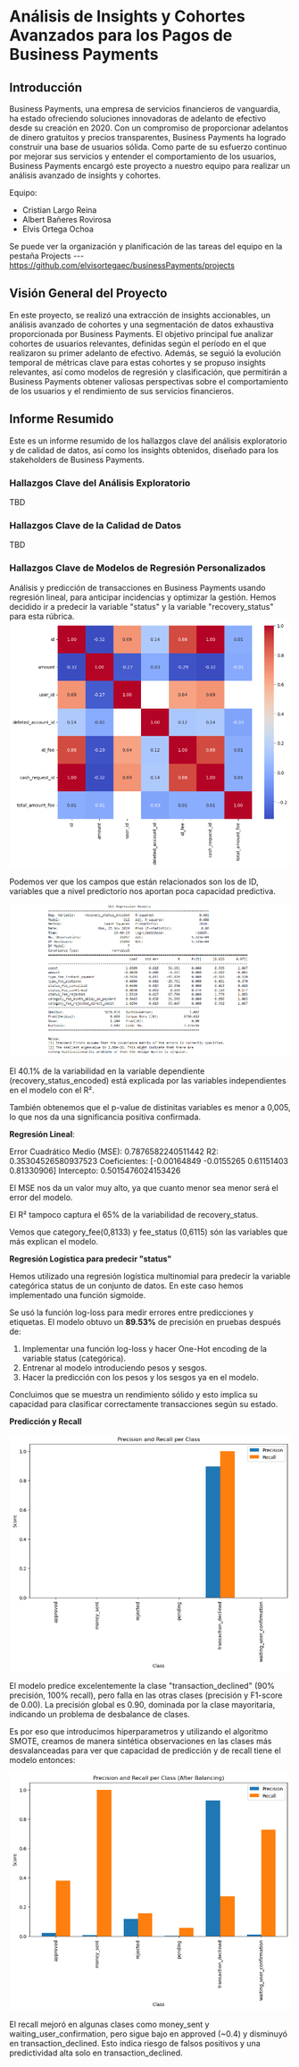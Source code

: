 
# Análisis de Insights y Cohortes Avanzados para los Pagos de Business Payments

## Introducción

Business Payments, una empresa de servicios financieros de vanguardia, ha estado ofreciendo soluciones innovadoras de adelanto de efectivo desde su creación en 2020. Con un compromiso de proporcionar adelantos de dinero gratuitos y precios transparentes, Business Payments ha logrado construir una base de usuarios sólida. Como parte de su esfuerzo continuo por mejorar sus servicios y entender el comportamiento de los usuarios, Business Payments encargó este proyecto a nuestro equipo para realizar un análisis avanzado de insights y cohortes.

Equipo:

- Cristian Largo Reina
- Albert Bañeres Rovirosa
- Elvis Ortega Ochoa

Se puede ver la organización y planificación de las tareas del equipo en la pestaña Projects --- https://github.com/elvisortegaec/businessPayments/projects

## Visión General del Proyecto

En este proyecto, se realizó una extracción de insights accionables, un análisis avanzado de cohortes y una segmentación de datos exhaustiva proporcionada por Business Payments. El objetivo principal fue analizar cohortes de usuarios relevantes, definidas según el período en el que realizaron su primer adelanto de efectivo. Además, se seguió la evolución temporal de métricas clave para estas cohortes y se propuso insights relevantes, así como modelos de regresión y clasificación, que permitirán a Business Payments obtener valiosas perspectivas sobre el comportamiento de los usuarios y el rendimiento de sus servicios financieros.

## Informe Resumido
Este es un informe resumido de los hallazgos clave del análisis exploratorio y de calidad de datos, así como los insights obtenidos, diseñado para los stakeholders de Business Payments.

### Hallazgos Clave del Análisis Exploratorio
TBD

### Hallazgos Clave de la Calidad de Datos
TBD

### Hallazgos Clave de Modelos de Regresión Personalizados
Análisis y predicción de transacciones en Business Payments usando regresión lineal, para anticipar incidencias y optimizar la gestión.
Hemos decidido ir a predecir la variable "status" y la variable "recovery_status" para esta rúbrica. 
![matriz correlacion](https://github.com/arboldeku/businessPayments/raw/regresion/graficos_y_salidas/matriz_correlacion_numericas.png?raw=true)

Podemos ver que los campos que están relacionados son los de ID, variables que a nivel predictorio nos aportan poca capacidad predictiva.

![Salido MCO](https://github.com/arboldeku/businessPayments/raw/regresion/graficos_y_salidas/modelo_mco.PNG?raw=true)

El 40.1% de la variabilidad en la variable dependiente (recovery_status_encoded) está explicada por las variables independientes en el modelo con el R².

También obtenemos que el p-value de distinitas variables es menor a 0,005, lo que nos da una significancia positiva confirmada.

**Regresión Lineal**:

Error Cuadrático Medio (MSE): 0.7876582240511442
R2: 0.35304526580937523
Coeficientes: [-0.00164849 -0.0155265   0.61151403  0.81330906]
Intercepto: 0.5015476024153426

El MSE nos da un valor muy alto, ya que cuanto menor sea menor será el error del modelo.

El R² tampoco captura el 65% de la variabilidad de recovery_status.

Vemos que category_fee(0,8133) y fee_status (0,6115) són las variables que más explican el modelo.

**Regresión Logística para predecir "status"**

Hemos utilizado una regresión logística multinomial para predecir la variable categórica status de un conjunto de datos. En este caso hemos implementado una función sigmoide.

Se usó la función log-loss para medir errores entre predicciones y etiquetas. El modelo obtuvo un **89.53%** de precisión en pruebas después de:

1. Implementar una función log-loss y hacer One-Hot encoding de la variable status (categórica).
2. Entrenar al modelo introduciendo pesos y sesgos.
3. Hacer la predicción con los pesos y los sesgos ya en el modelo.

Concluimos que se muestra un rendimiento sólido y esto implica su capacidad para clasificar correctamente transacciones según su estado.

**Predicción y Recall**

![Recall y prediccion](https://github.com/arboldeku/businessPayments/blob/regresion/graficos_y_salidas/recall_sin_smot.png?raw=true)

El modelo predice excelentemente la clase "transaction_declined" (90% precisión, 100% recall), pero falla en las otras clases (precisión y F1-score de 0.00). La precisión global es 0.90, dominada por la clase mayoritaria, indicando un problema de desbalance de clases.

Es por eso que introducimos hiperparametros y utilizando el algoritmo SMOTE, creamos de manera sintética observaciones en las clases más desvalanceadas para ver que capacidad de predicción y de recall tiene el modelo entonces:

![SMOTE](https://github.com/arboldeku/businessPayments/blob/regresion/graficos_y_salidas/recall_con_smot.png?raw=true)

El recall mejoró en algunas clases como money_sent y waiting_user_confirmation, pero sigue bajo en approved (~0.4) y disminuyó en transaction_declined. Esto indica riesgo de falsos positivos y una predictividad alta solo en transaction_declined.


















<!-- # Desafío Empresarial: Análisis de Insights y Cohortes Avanzados para los Pagos de Business Payments

## Introducción

Business Payments, una empresa de servicios financieros de vanguardia, ha estado ofreciendo soluciones innovadoras de adelanto de efectivo desde su creación en 2020. Con un compromiso de proporcionar adelantos de dinero gratuitos y precios transparentes, Business Payments ha logrado construir una base de usuarios sólida. Como parte de su esfuerzo continuo por mejorar sus servicios y entender el comportamiento de los usuarios, Business Payments ha encargado un proyecto para realizar un análisis avanzado de insights y cohortes.

## Visión General del Proyecto

En este proyecto, realizarás una extracción de insights accionables, un análisis avanzado de cohortes y una segmentación de datos exhaustiva proporcionada por Business Payments. El objetivo principal es analizar cohortes de usuarios relevantes, definidas según el período en el que realizaron su primer adelanto de efectivo. Además, se seguirá la evolución temporal de métricas clave para estas cohortes y se propondrán insights relevantes, así como modelos de regresión y clasificación, que permitirán a Business Payments obtener valiosas perspectivas sobre el comportamiento de los usuarios y el rendimiento de sus servicios financieros.

### Métricas Iniciales para el Proyecto

Las métricas iniciales a calcular y analizar para comenzar el proyecto son las siguientes:

1. **Frecuencia de Uso del Servicio:** Analizar con qué frecuencia los usuarios de cada cohorte utilizan los servicios de adelanto de efectivo de Business Payments a lo largo del tiempo.
2. **Tasa de Incidentes:** Determinar la tasa de incidentes, especialmente aquellos relacionados con problemas de pago, en cada cohorte. Identificar variaciones significativas entre cohortes.
3. **Ingresos Generados por Cohorte:** Calcular el total de ingresos generados por cada cohorte a lo largo del tiempo para evaluar el impacto financiero del comportamiento de los usuarios.
4. **Métricas Acumuladas por Cohorte:** Proponer y calcular métricas acumuladas que proporcionen perspectivas adicionales para la extracción de insights accionables.

### Herramientas de Análisis de Datos

El análisis solicitado se realizará utilizando Python, aprovechando principalmente la biblioteca **Pandas** para la manipulación de datos, creación de modelos y análisis de insights. **Se enfatizará en la correcta interpretación de los resultados obtenidos**.

### Análisis Exploratorio de Datos (EDA)

Antes de proceder al análisis de Business Payments, se realizará un análisis exploratorio de datos (EDA) para obtener una comprensión profunda del conjunto de datos. Este análisis incluirá estadísticas clave, distribuciones y visualizaciones para identificar patrones y valores atípicos. El EDA ayudará a tomar decisiones informadas sobre estrategias de preprocesamiento y análisis de datos.

### Análisis de la Calidad de Datos

Evaluar la calidad del conjunto de datos será un paso esencial, identificando valores faltantes, inconsistencias y posibles errores. Se implementarán pasos de limpieza y preprocesamiento para garantizar la fiabilidad del análisis. Se documentarán los problemas de calidad de datos encontrados y las acciones realizadas para resolverlos.

## Entregables del Proyecto

1. **Código en Python:** Proporcionar un código bien documentado que incluya la carga de datos, preprocesamiento, creación de cohortes, cálculo de insights y generación de visualizaciones. Es fundamental garantizar que los resultados sean correctamente interpretados y explicados de manera clara en el código.
2. **Informe del Análisis Exploratorio de Datos:** Elaborar un informe detallado en formato markdown que resuma los hallazgos más importantes del EDA. Este informe debe incluir visualizaciones relevantes y conclusiones clave para facilitar la comprensión del conjunto de datos y sus principales características.
3. **Informe del Análisis de Calidad de Datos:** Documentar en formato markdown los resultados del análisis de calidad de los datos, identificando problemas encontrados (como valores faltantes o inconsistencias) y detallando las soluciones implementadas para garantizar la confiabilidad del análisis posterior.
4. **Modelos de Regresión Personalizados:** Diseñar y optimizar modelos de regresión mediante la búsqueda sistemática de hiperparámetros. Se debe incluir un análisis de residuos y gráficos de dispersión que comparen los valores reales con las predicciones. Justificar las decisiones tomadas en la configuración de los hiperparámetros con base en analisis coherentes de los datos.
5. **Presentación Ejecutiva y Repositorio de GitHub:** Crear un informe resumido en formato markdown que resuma los hallazgos clave del análisis exploratorio y de calidad de datos, así como los insights obtenidos. Este informe debe estar diseñado para los stakeholders de Business Payments y presentarse con claridad y precisión técnica. Además, este documento será el archivo README del repositorio del proyecto, sirviendo como guía principal para quienes revisen el trabajo realizado.


## Información Adicional

Business Payments está entusiasmado de obtener perspectivas clave de este análisis para tomar decisiones basadas en datos que mejoren sus servicios financieros y la experiencia del usuario. Tu trabajo desempeñará un papel crucial en la configuración de futuras estrategias.

Gracias por asumir este desafío. ¡Esperamos tus valiosas contribuciones!

Atentamente,  
Ejecutivo de Business Payments -->

